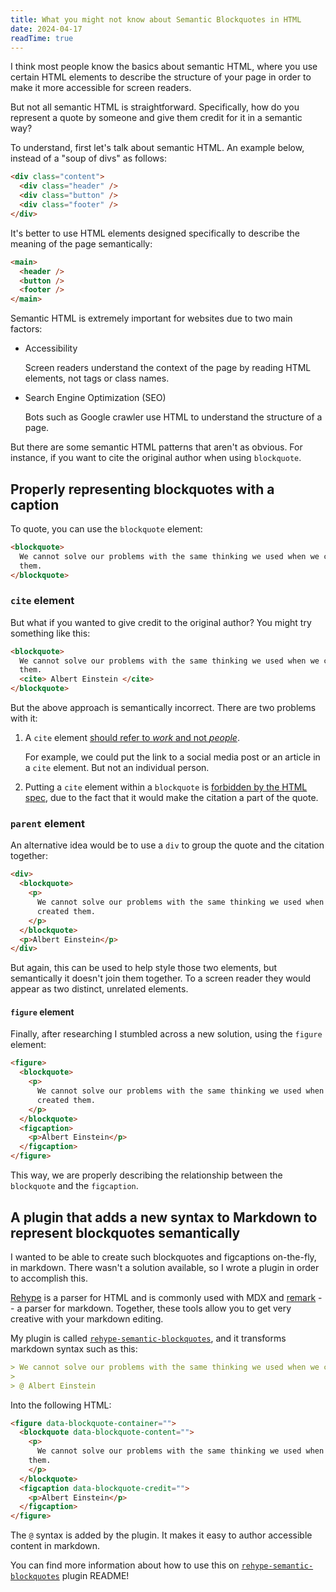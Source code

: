```yaml
---
title: What you might not know about Semantic Blockquotes in HTML
date: 2024-04-17
readTime: true
---
```


I think most people know the basics about semantic HTML, where you use certain HTML elements to describe the structure of your page in order to make it more accessible for screen readers.

But not all semantic HTML is straightforward. Specifically, how do you represent a quote by someone and give them credit for it in a semantic way?

<!--more-->

To understand, first let's talk about semantic HTML. An example below, instead of a "soup of divs" as follows:

```html
<div class="content">
  <div class="header" />
  <div class="button" />
  <div class="footer" />
</div>
```

It's better to use HTML elements designed specifically to describe the meaning of the page semantically:

```html
<main>
  <header />
  <button />
  <footer />
</main>
```

Semantic HTML is extremely important for websites due to two main factors:

- Accessibility

  Screen readers understand the context of the page by reading HTML elements, not tags or class names.

- Search Engine Optimization (SEO)

  Bots such as Google crawler use HTML to understand the structure of a page.

But there are some semantic HTML patterns that aren't as obvious. For instance, if you want to cite the original author when using `blockquote`.

## Properly representing blockquotes with a caption

To quote, you can use the `blockquote` element:

```html
<blockquote>
  We cannot solve our problems with the same thinking we used when we created
  them.
</blockquote>
```

### `cite` element

But what if you wanted to give credit to the original author? You might try something like this:

```html
<blockquote>
  We cannot solve our problems with the same thinking we used when we created
  them.
  <cite> Albert Einstein </cite>
</blockquote>
```

But the above approach is semantically incorrect. There are two problems with it:

1. A `cite` element [should refer to _work_ and not _people_](https://developer.mozilla.org/en-US/docs/Web/HTML/Element/cite#usage_notes).

   For example, we could put the link to a social media post or an article in a `cite` element. But not an individual person.

1. Putting a `cite` element within a `blockquote` is [forbidden by the HTML spec](https://www.w3.org/TR/html5-author/the-blockquote-element.html#the-blockquote-element), due to the fact that it would make the citation a part of the quote.

### `parent` element

An alternative idea would be to use a `div` to group the quote and the citation together:

```html
<div>
  <blockquote>
    <p>
      We cannot solve our problems with the same thinking we used when we
      created them.
    </p>
  </blockquote>
  <p>Albert Einstein</p>
</div>
```

But again, this can be used to help style those two elements, but semantically it doesn't join them together. To a screen reader they would appear as two distinct, unrelated elements.

#### `figure` element

Finally, after researching I stumbled across a new solution, using the `figure` element:

```html
<figure>
  <blockquote>
    <p>
      We cannot solve our problems with the same thinking we used when we
      created them.
    </p>
  </blockquote>
  <figcaption>
    <p>Albert Einstein</p>
  </figcaption>
</figure>
```

This way, we are properly describing the relationship between the `blockquote` and the `figcaption`.

## A plugin that adds a new syntax to Markdown to represent blockquotes semantically

I wanted to be able to create such blockquotes and figcaptions on-the-fly, in markdown. There wasn't a solution available, so I wrote a plugin in order to accomplish this.

[Rehype](https://github.com/rehypejs/rehype) is a parser for HTML and is commonly used with MDX and [remark](https://github.com/remarkjs/remark) -- a parser for markdown. Together, these tools allow you to get very creative with your markdown editing.

My plugin is called [`rehype-semantic-blockquotes`](https://github.com/nik-rev/rehype-semantic-blockquotes), and it transforms markdown syntax such as this:

```md
> We cannot solve our problems with the same thinking we used when we created them.
>
> @ Albert Einstein
```

Into the following HTML:

```md
<figure data-blockquote-container="">
  <blockquote data-blockquote-content="">
    <p>
      We cannot solve our problems with the same thinking we used when we created
    them.
    </p>
  </blockquote>
  <figcaption data-blockquote-credit="">
    <p>Albert Einstein</p>
  </figcaption>
</figure>
```

The `@` syntax is added by the plugin. It makes it easy to author accessible content in markdown.

You can find more information about how to use this on [`rehype-semantic-blockquotes`](https://github.com/nikitarevenco/rehype-semantic-blockquotes) plugin README!
